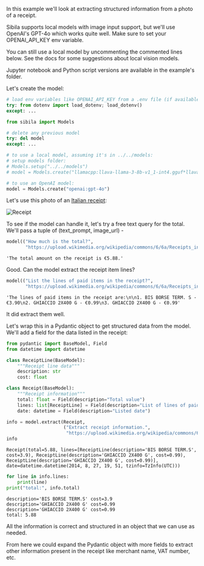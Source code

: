 In this example we'll look at extracting structured information from a photo of a receipt.

Sibila supports local models with image input support, but we'll use OpenAI's GPT-4o which works quite well. Make sure to set your OPENAI_API_KEY env variable.

You can still use a local model by uncommenting the commented lines below. See the docs for some suggestions about local vision models.

Jupyter notebook and Python script versions are available in the example's folder.

Let's create the model:


```python
# load env variables like OPENAI_API_KEY from a .env file (if available)
try: from dotenv import load_dotenv; load_dotenv()
except: ...

from sibila import Models

# delete any previous model
try: del model
except: ...

# to use a local model, assuming it's in ../../models:
# setup models folder:
# Models.setup("../../models")
# model = Models.create("llamacpp:llava-llama-3-8b-v1_1-int4.gguf*llava-llama-3-8b-v1_1-mmproj-f16.gguf")

# to use an OpenAI model:
model = Models.create("openai:gpt-4o")
```

Let's use this photo of an [Italian receipt](https://commons.wikimedia.org/wiki/File:Receipts_in_Italy_13.jpg):

![Receipt](https://upload.wikimedia.org/wikipedia/commons/6/6a/Receipts_in_Italy_13.jpg)

To see if the model can handle it, let's try a free text query for the total. We'll pass a tuple of (text_prompt, image_url) -


```python
model(("How much is the total?", 
       "https://upload.wikimedia.org/wikipedia/commons/6/6a/Receipts_in_Italy_13.jpg"))
```




    'The total amount on the receipt is €5.88.'



Good. Can the model extract the receipt item lines?


```python
model(("List the lines of paid items in the receipt?", 
       "https://upload.wikimedia.org/wikipedia/commons/6/6a/Receipts_in_Italy_13.jpg"))
```




    'The lines of paid items in the receipt are:\n\n1. BIS BORSE TERM. S - €3.90\n2. GHIACCIO 2X400 G - €0.99\n3. GHIACCIO 2X400 G - €0.99'



It did extract them well. 

Let's wrap this in a Pydantic object to get structured data from the model. We'll add a field for the data listed in the receipt:


```python
from pydantic import BaseModel, Field
from datetime import datetime

class ReceiptLine(BaseModel):
    """Receipt line data"""
    description: str
    cost: float

class Receipt(BaseModel):
    """Receipt information"""
    total: float = Field(description="Total value")
    lines: list[ReceiptLine] = Field(description="List of lines of paid items")
    date: datetime = Field(description="Listed date")

info = model.extract(Receipt,
                     ("Extract receipt information.", 
                      "https://upload.wikimedia.org/wikipedia/commons/6/6a/Receipts_in_Italy_13.jpg"))
info
```




    Receipt(total=5.88, lines=[ReceiptLine(description='BIS BORSE TERM.S', cost=3.9), ReceiptLine(description='GHIACCIO 2X400 G', cost=0.99), ReceiptLine(description='GHIACCIO 2X400 G', cost=0.99)], date=datetime.datetime(2014, 8, 27, 19, 51, tzinfo=TzInfo(UTC)))




```python
for line in info.lines:
    print(line)
print("total:", info.total)
```

    description='BIS BORSE TERM.S' cost=3.9
    description='GHIACCIO 2X400 G' cost=0.99
    description='GHIACCIO 2X400 G' cost=0.99
    total: 5.88


All the information is correct and structured in an object that we can use as needed.

From here we could expand the Pydantic object with more fields to extract other information present in the receipt like merchant name, VAT number, etc.
